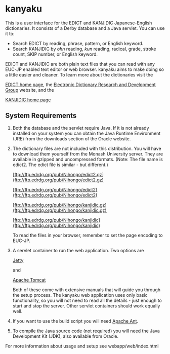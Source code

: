 #    kanyaku    #

This is a user interface for the EDICT and KANJIDIC Japanese-English
dictionaries. It consists of a Derby database and a Java servlet. You
can use it to:

* Search EDICT by reading, phrase, pattern, or English keyword.
* Search KANJIDIC by _ohn_ reading, _kun_ reading, radical, grade,
  stroke count, SKIP number, or English keyword.

EDICT and KANJIDIC are both plain text files that you can read with
any EUC-JP enabled text editor or web browser. kanyaku aims to make
doing so a little easier and cleaner. To learn more about the dictionaries
visit the
<!--
[EDICT home page](http://www.csse.monash.edu.au/~jwb/edict.html),
-->
[EDICT home page](http://www.edrdg.org/jmdict/edict_doc.html),
the
[Electronic Dictionary Research and Development Group](http://www.edrdg.org/)
website, and the
<!--
[KANJIDIC home page](http://www.csse.monash.edu.au/~jwb/kanjidic.html).
-->
[KANJIDIC home page](http://www.edrdg.org/kanjidic/kanjidic.html)
##    System Requirements    ##

1.  Both the database and the servlet require Java. If it is not already
    installed on your system you can obtain the Java Runtime Environment (JRE)
    from the downloads section of the Oracle website.

2.  The dictionary files are not included with this distribution. You will
    have to download them yourself from the Monash University server. They
    are available in gzipped and uncompressed formats. (Note: The file name
    is edict2. The edict file is similar - but different.)
    
    <!--
    [edict2.gz](http://ftp.monash.edu.au/pub/nihongo/edict2.gz)

    [edict2](http://ftp.monash.edu.au/pub/nihongo/edict2)

    [kanjidic.gz](http://ftp.monash.edu.au/pub/nihongo/kanjidic.gz)

    [kanjidic](http://ftp.monash.edu.au/pub/nihongo/kanjidic)
    -->
    <!--
    [edict2.gz](ftp://ftp.edrdg.org/pub/Nihongo/edict2.gz)

    [edict2](ftp://ftp.edrdg.org/pub/Nihongo/edict2)

    [kanjidic.gz](ftp://ftp.edrdg.org/pub/Nihongo/kanjidic.gz)

    [kanjidic](ftp://ftp.edrdg.org/pub/Nihongo/kanjidic)
    -->

    [ftp://ftp.edrdg.org/pub/Nihongo/edict2.gz](ftp://ftp.edrdg.org/pub/Nihongo/edict2.gz)

    [ftp://ftp.edrdg.org/pub/Nihongo/edict2](ftp://ftp.edrdg.org/pub/Nihongo/edict2)

    [ftp://ftp.edrdg.org/pub/Nihongo/kanjidic.gz](ftp://ftp.edrdg.org/pub/Nihongo/kanjidic.gz)

    [ftp://ftp.edrdg.org/pub/Nihongo/kanjidic](ftp://ftp.edrdg.org/pub/Nihongo/kanjidic)

    To read the files in your browser, remember to set the page encoding
    to EUC-JP.

3.  A servlet container to run the web application. Two options are

    <!--
    [Jetty](http://download.eclipse.org/jetty)
    -->
    
    [Jetty](https://www.eclipse.org/jetty/download.html)
    
    and

    [Apache Tomcat](http://tomcat.apache.org)

    Both of these come with extensive manuals that will guide you through
    the setup process. The kanyaku web application uses only basic
    functionality, so you will not need to read all the details - just
    enough to start and stop the server. Other servlet containers
    should work equally well.

4.  If you want to use the build script you will need
    [Apache Ant](http://ant.apache.org).

5.  To compile the Java source code (not required) you will need the
    Java Development Kit (JDK), also available from Oracle.

For more information about usage and setup see webapp/web/index.html

